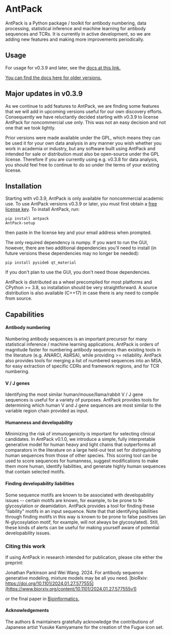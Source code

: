 # AntPack

AntPack is a Python package / toolkit for antibody numbering, data processing,
statistical inference and machine learning for antibody sequences and TCRs.
It is currently in active development, so we are adding new features
and making more improvements periodically.

## Usage

For usage for v0.3.9 and later, see the [docs at this link.](https://antpackdocumentationlatest.pages.dev/)

[You can find the docs here for older versions.](https://antpackdocumentation.pages.dev/)

## Major updates in v0.3.9

As we continue to add features to AntPack, we are finding some
features that we will add in upcoming versions useful for our own
discovery efforts. Consequently we have reluctantly decided starting
with v0.3.9 to license AntPack for noncommercial use only. This was
not an easy decision and not one that we took lightly.

Prior versions were made available under the GPL, which means they
can be used it for your own data analysis in any manner you wish
whether you work in academia or industry,
but any software built using AntPack and intended for sale or distribution 
must also be open-source under the GPL license. Therefore if
you are currently using e.g. v0.3.8 for data analysis,
you should feel free to continue to do so under the
terms of your existing license.

## Installation

Starting with v0.3.9, AntPack is only available for noncommercial
academic use. To use AntPack versions
v0.3.9 or later, you must first obtain a [free license key](https://pwslicensekey.pythonanywhere.com/).
To install AntPack, run:
```
pip install antpack
AntPack-setup
```

then paste in the license key and your email address when prompted.

The only required dependency is numpy. If you want to run the GUI,
however, there are two additional dependencies you'll need to install
(in future versions these dependencies may no longer be needed):
```
pip install pyside6 qt_material
```

If you don't plan to use the GUI, you don't need those dependencies.

AntPack is distributed as a wheel precompiled for most platforms and CPython >= 3.8,
so installation should be very straightforward. A source distribution is also available
(C++17) in case there is any need to compile from source.

## Capabilities


#### Antibody numbering

Numbering antibody sequences is an important precursor for many statistical inference /
machine learning applications. AntPack is orders of magnitude faster for numbering
antibody sequences than existing tools in the literature (e.g. ANARCI, AbRSA),
while providing >= reliability. AntPack also provides tools for merging a list
of numbered sequences into an MSA, for easy extraction of specific CDRs and
framework regions, and for TCR numbering.


#### V / J genes

Identifying the most similar human/mouse/llama/rabbit V / J gene sequences is useful
for a variety of purposes. AntPack provides tools for determining which human
V and J gene sequences are most similar to the variable region chain provided
as input.


#### Humanness and developability

Minimizing the risk of immunogenicity is important for selecting clinical
candidates. In AntPack v0.1.0, we introduce a simple, fully interpretable
generative model for human heavy and light chains that outperforms all
comparators in the literature on a large held-out test set for distinguishing
human sequences from those of other species. This scoring tool can be used
to score sequences for humanness, suggest modifications to make them more
human, identify liabilities, and generate highly human sequences that contain
selected motifs.


#### Finding developability liabilities

Some sequence motifs are known to be associated with developability issues -- certain
motifs are known, for example, to be prone to N-glycosylation or deamidation. AntPack
provides a tool for finding these "liability" motifs in an input sequence. Note that
that identifying liabilities through finding motifs in this way is known to be prone
to false positives (an N-glycosylation motif, for example, will not always be glycosylated).
Still, these kinds of alerts can be useful for making yourself aware of potential
developability issues.


### Citing this work

If using AntPack in research intended for publication, please cite
either the preprint:

Jonathan Parkinson and Wei Wang. 2024. For antibody sequence generative modeling,
mixture models may be all you need.
[bioRxiv: https://doi.org/10.1101/2024.01.27.577555](https://www.biorxiv.org/content/10.1101/2024.01.27.577555v1)

or the final paper in [Bioinformatics.](https://academic.oup.com/bioinformatics/article/40/5/btae278/7656770)

#### Acknowledgements

The authors & maintainers gratefully acknowledge the contributions of
Japanese artist Yusuke Kamiyamane for the creation of the Fugue icon set.
